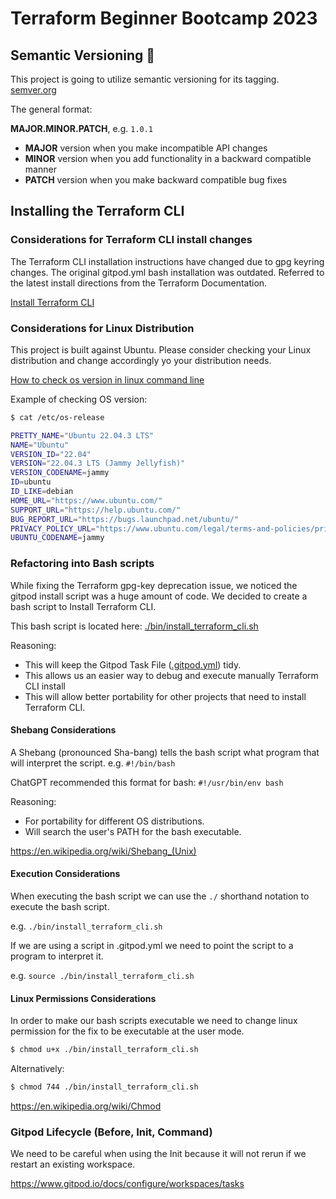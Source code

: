 # Terraform Beginner Bootcamp 2023

## Semantic Versioning :mage:

This project is going to utilize semantic versioning for its tagging.
[semver.org](https://semver.org/)

The general format:

**MAJOR.MINOR.PATCH**, e.g. `1.0.1`

- **MAJOR** version when you make incompatible API changes
- **MINOR** version when you add functionality in a backward compatible manner
- **PATCH** version when you make backward compatible bug fixes
 

## Installing the Terraform CLI

### Considerations for Terraform CLI install changes

The Terraform CLI installation instructions have changed due to gpg keyring changes. The original gitpod.yml bash installation was outdated. Referred to the latest install directions from the Terraform Documentation. 

[Install Terraform CLI](https://developer.hashicorp.com/terraform/tutorials/aws-get-started/install-cli)

### Considerations for Linux Distribution

This project is built against Ubuntu.
Please consider checking your Linux distribution and change accordingly yo your distribution needs.

[How to check os version in linux command line](https://www.cyberciti.biz/faq/how-to-check-os-version-in-linux-command-line/)

Example of checking OS version:

```bash
$ cat /etc/os-release

PRETTY_NAME="Ubuntu 22.04.3 LTS"
NAME="Ubuntu"
VERSION_ID="22.04"
VERSION="22.04.3 LTS (Jammy Jellyfish)"
VERSION_CODENAME=jammy
ID=ubuntu
ID_LIKE=debian
HOME_URL="https://www.ubuntu.com/"
SUPPORT_URL="https://help.ubuntu.com/"
BUG_REPORT_URL="https://bugs.launchpad.net/ubuntu/"
PRIVACY_POLICY_URL="https://www.ubuntu.com/legal/terms-and-policies/privacy-policy"
UBUNTU_CODENAME=jammy
```

### Refactoring into Bash scripts

While fixing the Terraform gpg-key deprecation issue, we noticed the gitpod install script was a huge amount of code. We decided to create a bash script to Install Terraform CLI.

This bash script is located here: [./bin/install_terraform_cli.sh](./bin/install_terraform_cli.sh)

Reasoning: 

- This will keep the Gitpod Task File ([.gitpod.yml](.gitpod.yml)) tidy.
- This allows us an easier way to debug and execute manually Terraform CLI install
- This will allow better portability for other projects that need to install Terraform CLI.

#### Shebang Considerations

A Shebang (pronounced Sha-bang) tells the bash script what program that will interpret the script. e.g. `#!/bin/bash`

ChatGPT recommended this format for bash: `#!/usr/bin/env bash`

Reasoning:

- For portability for different OS distributions.
- Will search the user's PATH for the bash executable.

https://en.wikipedia.org/wiki/Shebang_(Unix)

#### Execution Considerations

When executing the bash script we can use the `./` shorthand notation to execute the bash script.

e.g. `./bin/install_terraform_cli.sh`

If we are using a script in .gitpod.yml we need to point the script to a program to interpret it.

e.g. `source ./bin/install_terraform_cli.sh`

#### Linux Permissions Considerations

In order to make our bash scripts executable we need to change linux permission for the fix to be executable at the user mode.

```bash
$ chmod u+x ./bin/install_terraform_cli.sh
```

Alternatively: 

```bash
$ chmod 744 ./bin/install_terraform_cli.sh
```

https://en.wikipedia.org/wiki/Chmod

### Gitpod Lifecycle (Before, Init, Command)

We need to be careful when using the Init because it will not rerun if we restart an existing workspace.

https://www.gitpod.io/docs/configure/workspaces/tasks
